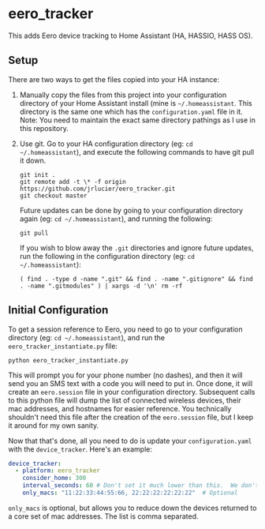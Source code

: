 # eero_tracker
This adds Eero device tracking to Home Assistant (HA, HASSIO, HASS OS).

## Setup
There are two ways to get the files copied into your HA instance:

1. Manually copy the files from this project into your configuration directory of your Home Assistant install (mine is `~/.homeassistant`.  This directory is the same one which has the `configuration.yaml` file in it. Note: You need to maintain the exact same directory pathings as I use in this repository.

2. Use git. Go to your HA configuration directory (eg: `cd ~/.homeassistant`), and execute the following commands to have git pull it down.  
    ```
    git init .
    git remote add -t \* -f origin https://github.com/jrlucier/eero_tracker.git 
    git checkout master
    ```
    Future updates can be done by going to your configuration directory again (eg: `cd ~/.homeassistant`), and running the following:
    ```
    git pull
    ```
    If you wish to blow away the `.git` directories and ignore future updates, run the following in the configuration directory (eg: `cd ~/.homeassistant`):
    ```
    ( find . -type d -name ".git" && find . -name ".gitignore" && find . -name ".gitmodules" ) | xargs -d '\n' rm -rf
    ```
  
## Initial Configuration
To get a session reference to Eero, you need to go to your configuration directory (eg: `cd ~/.homeassistant`), and run the `eero_tracker_instantiate.py` file:
```
python eero_tracker_instantiate.py
```
This will prompt you for your phone number (no dashes), and then it will send you an SMS text with a code you will need to put in.  Once done, it will create an `eero.session` file in your configuration directory.  Subsequent calls to this python file will dump the list of connected wireless devices, their mac addresses, and hostnames for easier reference.  You technically shouldn't need this file after the creation of the `eero.session` file, but I keep it around for my own sanity.

Now that that's done, all you need to do is update your `configuration.yaml` with the `device_tracker`.  Here's an example:
```yaml
device_tracker:
  - platform: eero_tracker
    consider_home: 300
    interval_seconds: 60 # Don't set it much lower than this.  We don't want to hammer Eero's servers
    only_macs: "11:22:33:44:55:66, 22:22:22:22:22:22"  # Optional
```
`only_macs` is optional, but allows you to reduce down the devices returned to a core set of mac addresses.  The list is comma separated.

